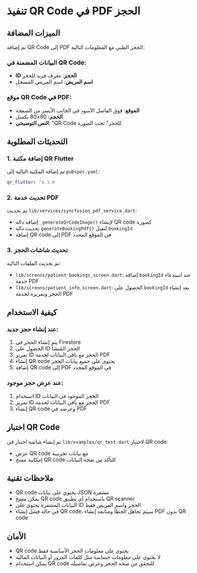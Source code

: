 # تنفيذ QR Code في PDF الحجز

## الميزات المضافة

تم إضافة QR Code إلى PDF الحجز الطبي مع المعلومات التالية:

### البيانات المضمنة في QR Code:
- **ID الحجز**: معرف فريد للحجز
- **اسم المريض**: اسم المريض المسجل

### موقع QR Code في PDF:
- **الموقع**: فوق الفاصل الأسود في الجانب الأيسر من الصفحة
- **الحجم**: 80×80 بكسل
- **النص التوضيحي**: "QR Code للحجز" تحت الصورة

## التحديثات المطلوبة

### 1. إضافة مكتبة QR Flutter
تم إضافة المكتبة التالية إلى `pubspec.yaml`:
```yaml
qr_flutter: ^4.1.0
```

### 2. تحديث خدمة PDF
تم تحديث `lib/services/syncfusion_pdf_service.dart`:
- إضافة دالة `_generateQrCodeImage()` لإنشاء QR code كصورة
- تحديث دالة `generateBookingPdf()` لتقبل `bookingId`
- إضافة QR code إلى PDF في الموقع المحدد

### 3. تحديث شاشات الحجز
تم تحديث الملفات التالية:
- `lib/screnns/patient_bookings_screen.dart`: إضافة `bookingId` عند استدعاء خدمة PDF
- `lib/screnns/patient_info_screen.dart`: الحصول على `bookingId` بعد إنشاء الحجز وتمريره لخدمة PDF

## كيفية الاستخدام

### عند إنشاء حجز جديد:
1. يتم إنشاء الحجز في Firestore
2. الحصول على ID الحجز المُنشأ
3. تمرير ID الحجز مع باقي البيانات لخدمة PDF
4. إنشاء QR code يحتوي على جميع بيانات الحجز
5. إضافة QR code إلى PDF في الموقع المحدد

### عند عرض حجز موجود:
1. استخدام ID الحجز الموجود في البيانات
2. تمرير ID الحجز مع باقي البيانات لخدمة PDF
3. إنشاء QR code وعرضه في PDF

## اختبار QR Code

تم إنشاء شاشة اختبار في `lib/examples/qr_test.dart` لاختبار QR code:
- عرض QR code مع بيانات تجريبية
- إمكانية مسح QR code للتأكد من صحة البيانات

## ملاحظات تقنية

- QR code يحتوي على بيانات JSON مشفرة
- يمكن مسح QR code باستخدام أي تطبيق QR scanner
- البيانات المشفرة تحتوي على ID الحجز واسم المريض فقط
- في حالة فشل إنشاء QR code، سيتم تجاهل الخطأ ومتابعة إنشاء PDF بدون QR code

## الأمان

- QR code يحتوي على معلومات الحجز الأساسية فقط
- لا يحتوي على معلومات حساسة مثل كلمات المرور أو البيانات المالية
- يمكن استخدام QR code للتحقق من صحة الحجز وعرض تفاصيله
